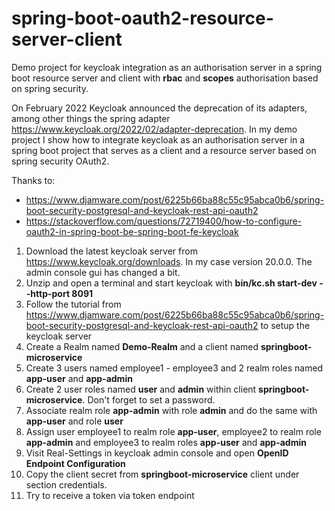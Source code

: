 # spring-boot-oauth2-resource-server-client
Demo project for keycloak integration as an authorisation server in a spring boot resource server and client with **rbac** and **scopes** authorisation based on spring security.

On February 2022 Keycloak announced the deprecation of its adapters, among other things the spring adapter https://www.keycloak.org/2022/02/adapter-deprecation.
In my demo project I show how to integrate keycloak as an authorisation server in a spring boot project that serves as a client and a resource server based on spring security OAuth2.

Thanks to:
* https://www.djamware.com/post/6225b66ba88c55c95abca0b6/spring-boot-security-postgresql-and-keycloak-rest-api-oauth2
* https://stackoverflow.com/questions/72719400/how-to-configure-oauth2-in-spring-boot-be-spring-boot-fe-keycloak

1. Download the latest keycloak server from https://www.keycloak.org/downloads. In my case version 20.0.0. The admin console gui has changed a bit.
2. Unzip and open a terminal and start keycloak with **bin/kc.sh start-dev --http-port 8091** 
3. Follow the tutorial from https://www.djamware.com/post/6225b66ba88c55c95abca0b6/spring-boot-security-postgresql-and-keycloak-rest-api-oauth2 to setup the keycloak server
4. Create a Realm named **Demo-Realm** and a client named **springboot-microservice**
5. Create 3 users named employee1 - employee3 and 2 realm roles named **app-user** and **app-admin**
6. Create 2 user roles named **user** and **admin** within client **springboot-microservice**. Don't forget to set a password.
7. Associate realm role **app-admin** with role **admin** and do the same with **app-user** and role **user**
8. Assign user employee1 to realm role **app-user**, employee2 to realm role **app-admin** and employee3 to realm roles **app-user** and **app-admin**
9. Visit Real-Settings in keycloak admin console and open **OpenID Endpoint Configuration**
10. Copy the client secret from **springboot-microservice** client under section credentials.
10. Try to receive a token via token endpoint 

